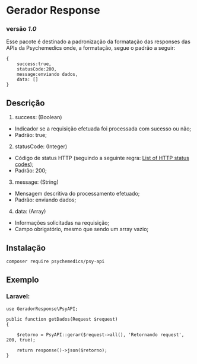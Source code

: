 # Gerador Response

### versão _1.0_

Esse pacote é destinado a padronização da formatação das responses das APIs da Psychemedics onde, a formatação, segue o padrão a seguir:

```
{
    success:true,
    statusCode:200,
    message:enviando dados,
    data: []
}
```

## Descrição

1. success: (Boolean)
* Indicador se a requisição efetuada foi processada com sucesso ou não;
* Padrão: true;

2. statusCode: (Integer)
* Código de status HTTP (seguindo a seguinte regra: [List of HTTP status codes](https://en.wikipedia.org/wiki/List_of_HTTP_status_codes));
* Padrão: 200;

3. message: (String)
* Mensagem descritiva do processamento efetuado;
* Padrão: enviando dados;

4. data: (Array)
* Informações solicitadas na requisição;
* Campo obrigatório, mesmo que sendo um array vazio;

## Instalação

```
composer require psychemedics/psy-api
```

## Exemplo

### Laravel:
```
use GeradorResponse\PsyAPI;

public function getDados(Request $request)
{

    $retorno = PsyAPI::gerar($request->all(), 'Retornando request', 200, true);

    return response()->json($retorno);
} 
```